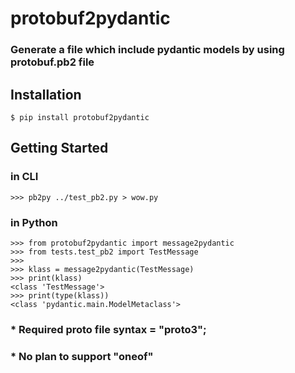 # protobuf2pydantic
### Generate a file which include pydantic models by using protobuf.pb2 file
## Installation

    $ pip install protobuf2pydantic

## Getting Started
### in CLI

    >>> pb2py ../test_pb2.py > wow.py

### in Python

    >>> from protobuf2pydantic import message2pydantic
    >>> from tests.test_pb2 import TestMessage
    >>>
    >>> klass = message2pydantic(TestMessage)
    >>> print(klass)
    <class 'TestMessage'>
    >>> print(type(klass))
    <class 'pydantic.main.ModelMetaclass'>

### * Required proto file syntax = "proto3";
### * No plan to support "oneof"
